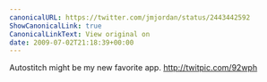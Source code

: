 ```yaml
---
canonicalURL: https://twitter.com/jmjordan/status/2443442592
ShowCanonicalLink: true
CanonicalLinkText: View original on
date: 2009-07-02T21:18:39+00:00
---
```

Autostitch might be my new favorite app.  http://twitpic.com/92wph